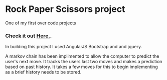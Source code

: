 # Rock Paper Scissors project
One of my first over code projects


### Check it out [Here.](https://terrellv.github.io/rock-paper-scissors/). 

In building this project I used AngularJS Bootstrap and and jquery.

A markov chain has been implimented to allow the computer to predict the user's next move. It tracks the users last two moves and makes a prediction based on past history. It takes a few moves for this to begin implementing as a brief history needs to be stored.
